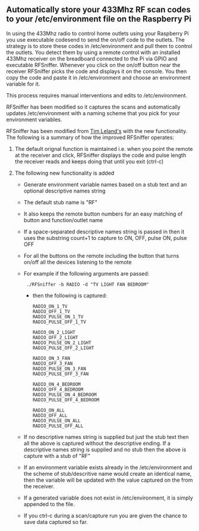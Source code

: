 ## Automatically store your 433Mhz RF scan codes to your /etc/environment file on the Raspberry Pi

In using the 433Mhz radio to control home outlets using your Raspberry Pi you use executable codesend to send the on/off code to the outlets.
The strategy is to store these codes in /etc/environment and pull them to control the outlets. You detect them by using a remote control with
an installed 433Mhz receiver on the breadboard connected to the Pi via GPIO and executable RFSniffer. Whenever you click on the on/off button
near the receiver RFSniffer picks the code and displays it on the console. You then copy the code and paste it in /etc/environment and choose
an environment variable for it.

This process requires manual interventions and edits to /etc/environment.

RFSniffer has been modified so it captures the scans and automatically updates /etc/environment with a naming scheme that you pick for your 
environment variables.

RFSniffer has been modified from [Tim Leland's](https://github.com/timleland/rfoutlet) with the new functionality. The following is a summary of
how the improved RFSniffer operates:

  

 1. The default orignal function is maintained
      i.e. when you point the remote at the receiver and click, RFSniffer displays the code and pulse length the receiver reads and
      keeps doing that until you exit (ctrl-c) 
      
  2. The following new functionality is added    

      - Generate environment variable names based on a stub text and an optional descriptive names string
      - The default stub name is "RF"
      - It also keeps the remote button numbers for an easy matching of button and function/outlet name
      - If a space-separated descriptive names string is passed in then it uses the substring count+1 to capture to ON, OFF, pulse ON, pulse OFF
       - For all the buttons on the remote including the button that turns on/off all the devices listening to the remote

       - For example if the following arguments are passed:

              ./RFSniffer -b RADIO -d "TV LIGHT FAN BEDROOM"

         - then the following is captured:
         
               RADIO_ON_1_TV
               RADIO_OFF_1_TV
               RADIO_PULSE_ON_1_TV
               RADIO_PULSE_OFF_1_TV

               RADIO_ON_2_LIGHT
               RADIO_OFF_2_LIGHT
               RADIO_PULSE_ON_2_LIGHT
               RADIO_PULSE_OFF_2_LIGHT

               RADIO_ON_3_FAN
               RADIO_OFF_3_FAN
               RADIO_PULSE_ON_3_FAN
               RADIO_PULSE_OFF_3_FAN

               RADIO_ON_4_BEDROOM
               RADIO_OFF_4_BEDROOM
               RADIO_PULSE_ON_4_BEDROOM
               RADIO_PULSE_OFF_4_BEDROOM
 
               RADIO_ON_ALL
               RADIO_OFF_ALL
               RADIO_PULSE_ON_ALL
               RADIO_PULSE_OFF_ALL

      - If no descriptive names string is supplied but just the stub text then all the above is captured without the descriptive ending.
        If a descriptive names string is supplied and no stub then the above is capture with a stub of "RF"
 
      - If an environment variable exists already in the /etc/environment and the scheme of stub/descritive name would create an identical name, then the variable will be updated with the value captured on the from the receiver. 

      - If a generated variable does not exist in /etc/environment, it is simply appended to the file.

      - If you ctrl-c during a scan/capture run you are given the chance to save data captured so far.  
